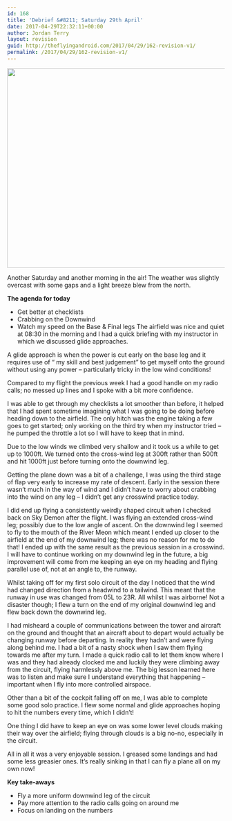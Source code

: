 ```yaml
---
id: 168
title: 'Debrief &#8211; Saturday 29th April'
date: 2017-04-29T22:32:11+00:00
author: Jordan Terry
layout: revision
guid: http://theflyingandroid.com/2017/04/29/162-revision-v1/
permalink: /2017/04/29/162-revision-v1/
---
```

<img loading="lazy" src="http://theflyingandroid.com/wp-content/uploads/2017/04/featured-debrief-two-1024x461.jpg" alt="" width="1024" height="461" class="alignnone size-large wp-image-164" srcset="http://theflyingandroid.com/wp-content/uploads/2017/04/featured-debrief-two-1024x461.jpg 1024w, http://theflyingandroid.com/wp-content/uploads/2017/04/featured-debrief-two-300x135.jpg 300w, http://theflyingandroid.com/wp-content/uploads/2017/04/featured-debrief-two-768x346.jpg 768w, http://theflyingandroid.com/wp-content/uploads/2017/04/featured-debrief-two.jpg 2000w" sizes="(max-width: 1024px) 100vw, 1024px" />

Another Saturday and another morning in the air! The weather was slightly overcast with some gaps and a light breeze blew from the north.

**The agenda for today**

  * Get better at checklists
  * Crabbing on the Downwind
  * Watch my speed on the Base & Final legs
The airfield was nice and quiet at 08:30 in the morning and I had a quick briefing with my instructor in which we discussed glide approaches. 

A glide approach is when the power is cut early on the base leg and it requires use of “ my skill and best judgement” to get myself onto the ground without using any power &#8211; particularly tricky in the low wind conditions!

Compared to my flight the previous week I had a good handle on my radio calls; no messed up lines and I spoke with a bit more confidence. 

I was able to get through my checklists a lot smoother than before, it helped that I had spent sometime imagining what I was going to be doing before heading down to the airfield. The only hitch was the engine taking a few goes to get started; only working on the third try when my instructor tried &#8211; he pumped the throttle a lot so I will have to keep that in mind.

Due to the low winds we climbed very shallow and it took us a while to get up to 1000ft. We turned onto the cross-wind leg at 300ft rather than 500ft and hit 1000ft just before turning onto the downwind leg. 

Getting the plane down was a bit of a challenge, I was using the third stage of flap very early to increase my rate of descent. Early in the session there wasn’t much in the way of wind and I didn’t have to worry about crabbing into the wind on any leg &#8211; I didn’t get any crosswind practice today. 

I did end up flying a consistently weirdly shaped circuit when I checked back on Sky Demon after the flight. I was flying an extended cross-wind leg; possibly due to the low angle of ascent. On the downwind leg I seemed to fly to the mouth of the River Meon which meant I ended up closer to the airfield at the end of my downwind leg; there was no reason for me to do that! I ended up with the same result as the previous session in a crosswind. I will have to continue working on my downwind leg in the future, a big improvement will come from me keeping an eye on my heading and flying parallel use of, not at an angle to, the runway.

Whilst taking off for my first solo circuit of the day I noticed that the wind had changed direction from a headwind to a tailwind. This meant that the runway in use was changed from 05L to 23R. All whilst I was airborne! Not a disaster though; I flew a turn on the end of my original downwind leg and flew back down the downwind leg.

I had misheard a couple of communications between the tower and aircraft on the ground and thought that an aircraft about to depart would actually be changing runway before departing. In reality they hadn’t and were flying along behind me. I had a bit of a nasty shock when I saw them flying towards me after my turn. I made a quick radio call to let them know where I was and they had already clocked me and luckily they were climbing away from the circuit, flying harmlessly above me. The big lesson learned here was to listen and make sure I understand everything that happening &#8211; important when I fly into more controlled airspace.

Other than a bit of the cockpit falling off on me, I was able to complete some good solo practice. I flew some normal and glide approaches hoping to hit the numbers every time, which I didn’t! 

One thing I did have to keep an eye on was some lower level clouds making their way over the airfield; flying through clouds is a big no-no, especially in the circuit. 

All in all it was a very enjoyable session. I greased some landings and had some less greasier ones. It’s really sinking in that I can fly a plane all on my own now!

**Key take-aways**

  * Fly a more uniform downwind leg of the circuit
  * Pay more attention to the radio calls going on around me
  * Focus on landing on the numbers